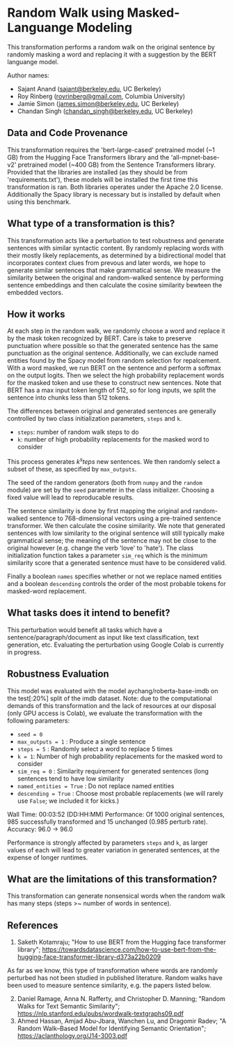 # Random Walk using Masked-Languange Modeling
This transformation performs a random walk on the original sentence by randomly masking a word and replacing it with a suggestion by the BERT languange model.

Author names:
        
 - Sajant Anand (sajant@berkeley.edu, UC Berkeley)
 - Roy Rinberg (royrinberg@gmail.com, Columbia University)
 - Jamie Simon (james.simon@berkeley.edu, UC Berkeley)
 - Chandan Singh (chandan_singh@berkeley.edu, UC Berkeley)

## Data and Code Provenance

This transformation requires the 'bert-large-cased' pretrained model (~1 GB) from the Hugging Face Transformers library and the 'all-mpnet-base-v2' pretrained model (~400 GB) from the Sentence Transformers library. Provided that the libraries are installed (as they should be from 'requirements.txt'), these models will be installed the first time this transformation is ran. Both libraries operates under the Apache 2.0 license. Additionally the Spacy library is necessary but is installed by default when using this benchmark.

## What type of a transformation is this?
This transformation acts like a perturbation to test robustness and generate sentences with similar syntactic content. By randomly replacing words with their mostly likely replacements, as determined by a bidirectional model that incorporates context clues from prevous and later words, we hope to generate similar sentences that make grammatical sense. We measure the similarity between the original and random-walked sentence by performing sentence embeddings and then calculate the cosine similarity bewteen the embedded vectors.

## How it works
At each step in the random walk, we randomly choose a word and replace it by the mask token recognized by BERT. Care is take to preserve punctuation where possible so that the generated sentence has the same punctuation as the original sentence. Additionally, we can exclude named entities found by the Spacy model from random selection for repalcement. With a word masked, we run BERT on the sentence and perform a softmax on the output logits. Then we select the high probability replacement words for the masked token and use these to construct new sentences. Note that BERT has a max input token length of 512, so for long inputs, we split the sentence into chunks less than 512 tokens.

The differences between original and generated sentences are generally controlled by two class initialization parameters, `steps` and `k`.
 - `steps`: number of random walk steps to do
 - `k`: number of high probability replacements for the masked word to consider

This process generates $k^steps$ new sentences. We then randomly select a subset of these, as specified by `max_outputs`.

The seed of the random generators (both from `numpy` and the `random` module) are set by the `seed` parameter in the class initializer. Choosing a fixed value will lead to reproducable results.

The sentence similarity is done by first mapping the original and random-walked sentence to 768-dimensional vectors using a pre-trained sentence transformer. We then calculate the cosine similarity. We note that generated sentences with low similarity to the original sentence will still typically make grammatical sense; the meaning of the sentence may not be close to the original however (e.g. change the verb 'love' to 'hate'). The class initialization function takes a parameter `sim_req` which is the minimum similarity score that a generated sentence must have to be considered valid.

Finally a boolean `names` specifies whether or not we replace named entities and a boolean `descending` controls the order of the most probable tokens for masked-word replacement.

## What tasks does it intend to benefit?
This perturbation would benefit all tasks which have a sentence/paragraph/document as input like text classification, text generation, etc. Evaluating the perturbation using Google Colab is currently in progress.

## Robustness Evaluation

This model was evaluated with the model aychang/roberta-base-imdb on the test[:20%] split of the imdb dataset. Note: due to the computational demands of this transformation and the lack of resources at our disposal (only GPU access is Colab), we evaluate the transformation with the following parameters:
 - `seed = 0`
 - `max_outputs = 1` : Produce a single sentence
 - `steps = 5` : Randomly select a word to replace 5 times
 - `k = 1`: Number of high probability replacements for the masked word to consider
 - `sim_req = 0` : Similarity requirement for generated sentences (long sentences tend to have low similarity
 - `named_entities = True` : Do not replace named entities
 - `descending = True` : Choose most probable replacements (we will rarely use `False`; we included it for kicks.)

Wall Time: 00:03:52 (DD:HH:MM)
Performance: Of 1000 original sentences, 985 successfully transformed and 15 unchanged (0.985 perturb rate). Accuracy: 96.0 -> 96.0

Performance is strongly affected by parameters `steps` and `k`, as larger values of each will lead to greater variation in generated sentences, at the expense of longer runtimes.

## What are the limitations of this transformation?

This transformation can generate nonsensical words when the random walk has many steps (steps >~ number of words in sentence).

## References
1) Saketh Kotamraju; "How to use BERT from the Hugging face transformer library"; https://towardsdatascience.com/how-to-use-bert-from-the-hugging-face-transformer-library-d373a22b0209

As far as we know, this type of transformation where words are randomly perturbed has not been studied in published literature. Random walks have been used to measure sentence similarity, e.g. the papers listed below.

2) Daniel Ramage, Anna N. Rafferty, and Christopher D. Manning; "Random Walks for Text Semantic Similarity"; https://nlp.stanford.edu/pubs/wordwalk-textgraphs09.pdf
3) Ahmed Hassan, Amjad Abu-Jbara, Wanchen Lu, and Dragomir Radev; "A Random Walk–Based Model for Identifying Semantic Orientation"; https://aclanthology.org/J14-3003.pdf
